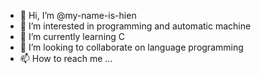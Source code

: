 - 👋 Hi, I’m @my-name-is-hien
- 👀 I’m interested in programming and automatic machine
- 🌱 I’m currently learning C
- 💞️ I’m looking to collaborate on language programming
- 📫 How to reach me ...

<!---
my-name-is-hien/my-name-is-hien is a ✨ special ✨ repository because its `README.md` (this file) appears on your GitHub profile.
You can click the Preview link to take a look at your changes.
--->
